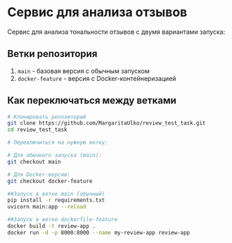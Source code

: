 # Сервис для анализа отзывов

Сервис для анализа тональности отзывов с двумя вариантами запуска:

## Ветки репозитория

1. `main` - базовая версия с обычным запуском
2. `docker-feature` - версия с Docker-контейнеризацией

## Как переключаться между ветками

```bash
# Клонировать репозиторий
git clone https://github.com/MargaritaUlko/review_test_task.git
cd review_test_task

# Переключиться на нужную ветку:

# Для обычного запуска (main):
git checkout main

# Для Docker-версии:
git checkout docker-feature

##Запуск в ветке main (обычный)
pip install -r requirements.txt
uvicorn main:app --reload

##Запуск в ветке dockerfile-feature
docker build -t review-app .
docker run -d -p 8000:8000 --name my-review-app review-app
